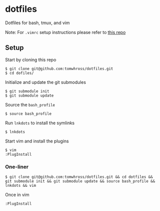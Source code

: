 # dotfiles
Dotfiles for bash, tmux, and vim

Note: For `.vimrc` setup instructions please refer to [this repo](https://github.com/tomwhross/dotvimrc)

## Setup

Start by cloning this repo

```
$ git clone git@github.com:tomwhross/dotfiles.git
$ cd dofiles/
```

Initialize and update the git submodules

```
$ git submodule init
$ git submodule update
```

Source the `bash_profile`

```
$ source bash_profile
```

Run `lnkdots` to install the symlinks

```
$ lnkdots
```

Start vim and install the plugins

```
$ vim
:PlugInstall
```


### One-liner

```
$ git clone git@github.com:tomwhross/dotfiles.git && cd dotfiles && git submodule init && git submodule update && source bash_profile && lnkdots && vim
```

Once in vim

```
:PlugInstall
```
